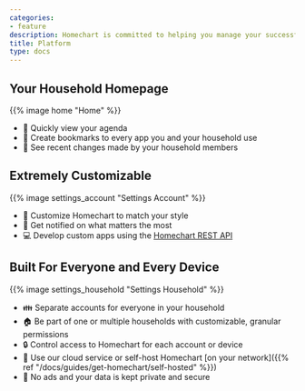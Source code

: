 ```yaml
---
categories:
- feature
description: Homechart is committed to helping you manage your successful household, in the cloud or self hosted.
title: Platform
type: docs
---
```


## Your Household Homepage

{{% image home "Home" %}}

- 📅 Quickly view your agenda
- 🔖 Create bookmarks to every app you and your household use
- 👀 See recent changes made by your household members

## Extremely Customizable

{{% image settings_account "Settings Account" %}}

- 🌈 Customize Homechart to match your style
- 🔕 Get notified on what matters the most
- 💻 Develop custom apps using the [Homechart REST API](https://web.homechart.app/api/docs)

## Built For Everyone and Every Device

{{% image settings_household "Settings Household" %}}

- 👪 Separate accounts for everyone in your household
- 🏠 Be part of one or multiple households with customizable, granular permissions
- 🔒 Control access to Homechart for each account or device
- 📱 Use our cloud service or self-host Homechart [on your network]({{% ref "/docs/guides/get-homechart/self-hosted" %}})
- 🖖 No ads and your data is kept private and secure
